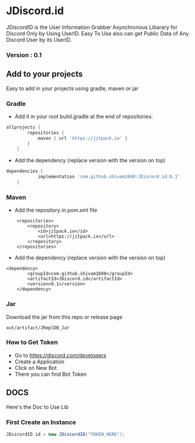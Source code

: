 # JDiscord.id
JDiscordID is the User Information Grabber Asynchronous Libarary for Discord Only by Using UserID. Easy To Use also can get Public Data of Any Discord User by its UserID.

### Version : 0.1

## Add to your projects
Easy to add in your projects using gradle, maven or jar

### Gradle
- Add it in your root build.gradle at the end of repositories:
```gradle
allprojects {
		repositories {
			maven { url 'https://jitpack.io' }
		}
	}
```
- Add the dependency (replace version with the version on top)
```gradle
dependencies {
	        implementation 'com.github.shivam1608:JDiscord.id:0.1'
	}
```

### Maven
- Add the repository in pom.xml file
```maven
	<repositories>
		<repository>
		    <id>jitpack.io</id>
		    <url>https://jitpack.io</url>
		</repository>
	</repositories>

```
- Add the dependency (replace version with the version on top)
```maven 
<dependency>
	    <groupId>com.github.shivam1608</groupId>
	    <artifactId>JDiscord.id</artifactId>
	    <version>0.1</version>
	</dependency>

```

### Jar 
Download the jar from this repo or release page
```
out/artifact/JReplDB_Jar
```

### How to Get Token
- Go to https://discord.com/developers
- Create a Application
- Click on New Bot
- There you can find Bot Token

## DOCS
Here's the Doc to Use Lib
### First Create an Instance 
```java
JDiscordID id = new JDiscordID("TOKEN_HERE");
```


